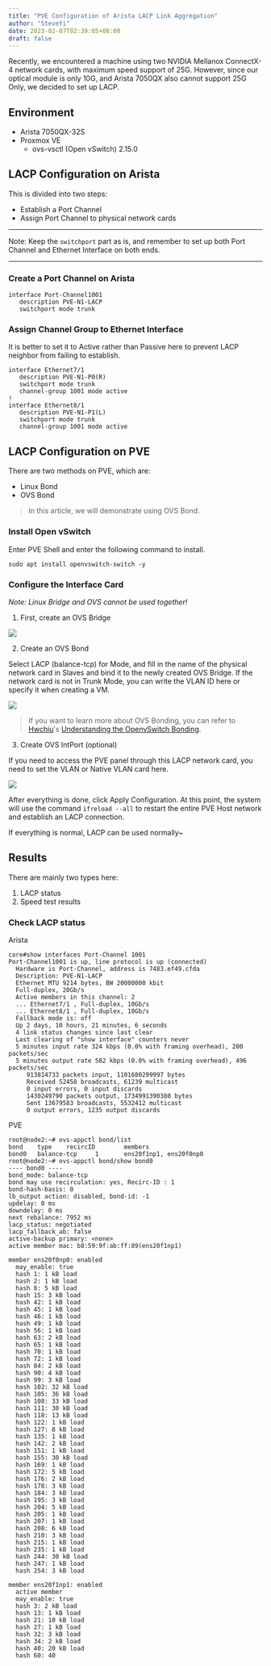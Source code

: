 ```yaml
---
title: "PVE Configuration of Arista LACP Link Aggregation"
author: "SteveYi"
date: 2023-02-07T02:39:05+08:00
draft: false
---
```


Recently, we encountered a machine using two NVIDIA Mellanox ConnectX-4 network cards, with maximum speed support of 25G. However, since our optical module is only 10G, and Arista 7050QX also cannot support 25G Only, we decided to set up LACP.

## Environment

- Arista 7050QX-32S
- Proxmox VE
    - ovs-vsctl (Open vSwitch) 2.15.0

## LACP Configuration on Arista

This is divided into two steps:

- Establish a Port Channel
- Assign Port Channel to physical network cards

***
Note: Keep the `switchport` part as is, and remember to set up both Port Channel and Ethernet Interface on both ends.
***

### Create a Port Channel on Arista

```shell
interface Port-Channel1001
   description PVE-N1-LACP
   switchport mode trunk
```

### Assign Channel Group to Ethernet Interface

It is better to set it to Active rather than Passive here to prevent LACP neighbor from failing to establish.

```shell
interface Ethernet7/1
   description PVE-N1-P0(R)
   switchport mode trunk
   channel-group 1001 mode active
!
interface Ethernet8/1
   description PVE-N1-P1(L)
   switchport mode trunk
   channel-group 1001 mode active
```

## LACP Configuration on PVE

There are two methods on PVE, which are:

- Linux Bond
- OVS Bond

> In this article, we will demonstrate using OVS Bond.

### Install Open vSwitch

Enter PVE Shell and enter the following command to install.

```shell
sudo apt install openvswitch-switch -y
```

### Configure the Interface Card

*Note: Linux Bridge and OVS cannot be used together!*

1. First, create an OVS Bridge

![](https://i.imgur.com/PRJDx2A.png)

2. Create an OVS Bond

Select LACP (balance-tcp) for Mode, and fill in the name of the physical network card in Slaves and bind it to the newly created OVS Bridge. If the network card is not in Trunk Mode, you can write the VLAN ID here or specify it when creating a VM.

![](https://i.imgur.com/7fvU2gd.png)

> If you want to learn more about OVS Bonding, you can refer to [Hwchiu](https://www.hwchiu.com/)'s [Understanding the OpenvSwitch Bonding](https://www.hwchiu.com/openvswitch-bonding.html).

3. Create OVS IntPort (optional)

If you need to access the PVE panel through this LACP network card, you need to set the VLAN or Native VLAN card here.

![](https://i.imgur.com/yqPhGCm.png)

After everything is done, click Apply Configuration. At this point, the system will use the command `ifreload --all` to restart the entire PVE Host network and establish an LACP connection.

If everything is normal, LACP can be used normally~

## Results

There are mainly two types here:
1. LACP status
2. Speed test results

### Check LACP status

Arista

```shell
core#show interfaces Port-Channel 1001
Port-Channel1001 is up, line protocol is up (connected)
  Hardware is Port-Channel, address is 7483.ef49.cfda
  Description: PVE-N1-LACP
  Ethernet MTU 9214 bytes, BW 20000000 kbit
  Full-duplex, 20Gb/s
  Active members in this channel: 2
  ... Ethernet7/1 , Full-duplex, 10Gb/s
  ... Ethernet8/1 , Full-duplex, 10Gb/s
  Fallback mode is: off
  Up 2 days, 10 hours, 21 minutes, 6 seconds
  4 link status changes since last clear
  Last clearing of "show interface" counters never
  5 minutes input rate 324 kbps (0.0% with framing overhead), 200 packets/sec
  5 minutes output rate 582 kbps (0.0% with framing overhead), 496 packets/sec
     913814733 packets input, 1101680299997 bytes
     Received 52458 broadcasts, 61239 multicast
     0 input errors, 0 input discards
     1430249790 packets output, 1734991390380 bytes
     Sent 13679583 broadcasts, 5532412 multicast
     0 output errors, 1235 output discards
```

PVE

```shell
root@node2:~# ovs-appctl bond/list
bond    type    recircID        members
bond0   balance-tcp     1       ens20f1np1, ens20f0np0
root@node2:~# ovs-appctl bond/show bond0
---- bond0 ----
bond_mode: balance-tcp
bond may use recirculation: yes, Recirc-ID : 1
bond-hash-basis: 0
lb_output action: disabled, bond-id: -1
updelay: 0 ms
downdelay: 0 ms
next rebalance: 7952 ms
lacp_status: negotiated
lacp_fallback_ab: false
active-backup primary: <none>
active member mac: b8:59:9f:ab:ff:89(ens20f1np1)

member ens20f0np0: enabled
  may_enable: true
  hash 1: 1 kB load
  hash 2: 1 kB load
  hash 8: 5 kB load
  hash 15: 3 kB load
  hash 42: 1 kB load
  hash 45: 1 kB load
  hash 46: 1 kB load
  hash 49: 1 kB load
  hash 56: 1 kB load
  hash 63: 2 kB load
  hash 65: 1 kB load
  hash 70: 1 kB load
  hash 72: 1 kB load
  hash 84: 2 kB load
  hash 90: 4 kB load
  hash 99: 3 kB load
  hash 102: 32 kB load
  hash 105: 36 kB load
  hash 108: 33 kB load
  hash 111: 30 kB load
  hash 118: 13 kB load
  hash 122: 1 kB load
  hash 127: 8 kB load
  hash 135: 1 kB load
  hash 142: 2 kB load
  hash 151: 1 kB load
  hash 155: 30 kB load
  hash 169: 1 kB load
  hash 172: 5 kB load
  hash 176: 2 kB load
  hash 178: 3 kB load
  hash 184: 3 kB load
  hash 195: 3 kB load
  hash 204: 5 kB load
  hash 205: 1 kB load
  hash 207: 1 kB load
  hash 208: 6 kB load
  hash 210: 3 kB load
  hash 215: 1 kB load
  hash 235: 1 kB load
  hash 244: 30 kB load
  hash 247: 1 kB load
  hash 254: 3 kB load

member ens20f1np1: enabled
  active member
  may_enable: true
  hash 3: 2 kB load
  hash 13: 1 kB load
  hash 21: 10 kB load
  hash 27: 1 kB load
  hash 32: 3 kB load
  hash 34: 2 kB load
  hash 40: 20 kB load
  hash 60: 40
